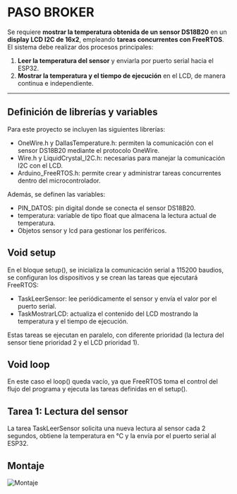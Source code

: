 # PASO BROKER

Se requiere **mostrar la temperatura obtenida de un sensor DS18B20** en un **display LCD I2C de 16x2**, empleando **tareas concurrentes con FreeRTOS**.  
El sistema debe realizar dos procesos principales:  
1. **Leer la temperatura del sensor** y enviarla por puerto serial hacia el ESP32.  
2. **Mostrar la temperatura y el tiempo de ejecución** en el LCD, de manera continua e independiente.

---

## Definición de librerías y variables  

Para este proyecto se incluyen las siguientes librerías:

- OneWire.h y DallasTemperature.h: permiten la comunicación con el sensor DS18B20 mediante el protocolo OneWire.  
- Wire.h y LiquidCrystal_I2C.h: necesarias para manejar la comunicación I2C con el LCD.  
- Arduino_FreeRTOS.h: permite crear y administrar tareas concurrentes dentro del microcontrolador.  

Además, se definen las variables:  
- PIN_DATOS: pin digital donde se conecta el sensor DS18B20.  
- temperatura: variable de tipo float que almacena la lectura actual de temperatura.  
- Objetos sensor y lcd para gestionar los periféricos.  

## Void setup  

En el bloque setup(), se inicializa la comunicación serial a 115200 baudios, se configuran los dispositivos y se crean las tareas que ejecutará FreeRTOS:  

- TaskLeerSensor: lee periódicamente el sensor y envía el valor por el puerto serial.  
- TaskMostrarLCD: actualiza el contenido del LCD mostrando la temperatura y el tiempo de ejecución.  

Estas tareas se ejecutan en paralelo, con diferente prioridad (la lectura del sensor tiene prioridad 2 y el LCD prioridad 1).  

## Void loop  

En este caso el loop() queda vacío, ya que FreeRTOS toma el control del flujo del programa y ejecuta las tareas definidas en el setup().  


## Tarea 1: Lectura del sensor  

La tarea TaskLeerSensor solicita una nueva lectura al sensor cada 2 segundos, obtiene la temperatura en °C y la envía por el puerto serial al ESP32.  

## Montaje

![Montaje](https://github.com/johanerre/RetosMicro/blob/main/PARCIAL/IMÁGENES/Captura%20de%20pantalla%202025-10-06%20200019.png)